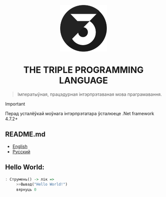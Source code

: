 <div align="center">
     <img width="150px" src="Group 2.png" alt="qr"/>
     
<h1>THE TRIPLE PROGRAMMING LANGUAGE</h1>

> Імператыўная, працэдурная інтэрпрэтаваная мова праграмавання.
</div>


> [!IMPORTANT]
> Перад усталёўкай моўнага інтэрпрэтатара ўсталюеце .Net framework 4.7.2+
## README.md
- [English](README.md)
- [Русский](README.ru.md)
## Hello World:

```haskell
: Струмень() -> лік =>
     >>Вывад("Hello World!")
     вярнуць 0
```
